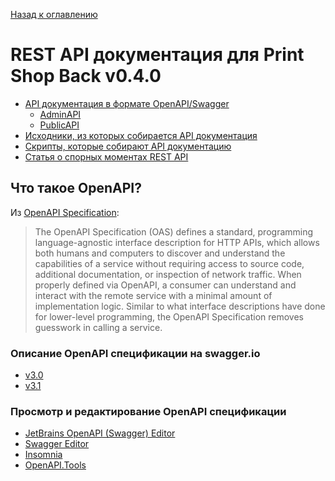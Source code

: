 [Назад к оглавлению](./README.md)

# REST API документация для Print Shop Back v0.4.0
- [API документация в формате OpenAPI/Swagger](./api)
    - [AdminAPI](./api/admin-api)
    - [PublicAPI](./api/public-api)
- [Исходники, из которых собирается API документация](./api-src)
- [Скрипты, которые собирают API документацию](../scripts/openapi)
- [Статья о спорных моментах REST API](https://habr.com/ru/articles/770226/)

## Что такое OpenAPI?
Из [OpenAPI Specification](https://github.com/OAI/OpenAPI-Specification):

> The OpenAPI Specification (OAS) defines a standard, programming language-agnostic interface
> description for HTTP APIs, which allows both humans and computers to discover and understand
> the capabilities of a service without requiring access to source code, additional documentation,
> or inspection of network traffic. When properly defined via OpenAPI, a consumer can understand
> and interact with the remote service with a minimal amount of implementation logic. Similar to
> what interface descriptions have done for lower-level programming, the OpenAPI Specification
> removes guesswork in calling a service.

### Описание OpenAPI спецификации на swagger.io
- [v3.0](https://swagger.io/specification/v3/)
- [v3.1](https://swagger.io/specification/)

### Просмотр и редактирование OpenAPI спецификации
- [JetBrains OpenAPI (Swagger) Editor](https://plugins.jetbrains.com/plugin/14837-openapi-swagger-editor)
- [Swagger Editor](https://editor.swagger.io/)
- [Insomnia](https://insomnia.rest/download)
- [OpenAPI.Tools](https://openapi.tools/)